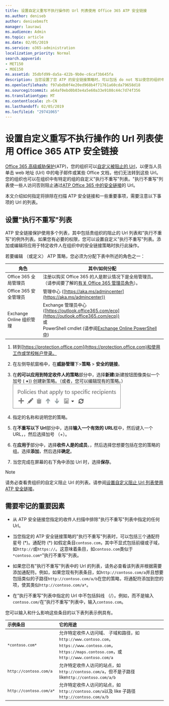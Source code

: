 ```yaml
---
title: 设置自定义重写不执行操作的 Url 列表使用 Office 365 ATP 安全链接
ms.author: deniseb
author: denisebmsft
manager: laurawi
ms.audience: Admin
ms.topic: article
ms.date: 02/05/2019
ms.service: o365-administration
localization_priority: Normal
search.appverid:
- MET150
- MOE150
ms.assetid: 35dbfd99-da5a-422b-9b0e-c6caf3b645fa
description: 当您设置了您 ATP 的安全链接策略时，可以包括 do not 写以使您的组织中的某些用户访问列表中包括的网站的 Url 的列表。
ms.openlocfilehash: f97abdb0f4e20ed968b4f71761a60cda79658d18
ms.sourcegitcommit: a64af0ebd0b03e4a5e60a33e9108c44c7d74f356
ms.translationtype: MT
ms.contentlocale: zh-CN
ms.lasthandoff: 02/05/2019
ms.locfileid: "29741065"
---
```

# <a name="set-up-a-custom-do-not-rewrite-urls-list-using-office-365-atp-safe-links"></a>设置自定义重写不执行操作的 Url 列表使用 Office 365 ATP 安全链接

[Office 365 高级威胁保护](office-365-atp.md)(ATP)，您的组织可以[自定义被阻止的 Url](set-up-a-custom-blocked-urls-list-wtih-atp.md)，以便当人员单击 web 地址 (Url) 中的电子邮件或某些 Office 文档，他们无法转到这些 Url。您的组织也可以在组织中有特定的组的自定义"执行不重写"列表。"执行不重写"列表使一些人访问否则阻止通过[ATP Office 365 中的安全链接](atp-safe-links.md)的 Url。 
  
本文介绍如何指定将排除在扫描 ATP 安全链接和一些重要事项，需要注意以下事项的 Url 的列表。

## <a name="set-up-a-do-not-rewrite-list"></a>设置"执行不重写"列表

ATP 安全链接保护使用多个列表，其中包括贵组织的阻止的 Url 列表和"执行不重写"的例外列表。如果您有必要的权限，您可以设置自定义"执行不重写"列表。添加或编辑将应用于特定收件人在组织中的安全链接策略时执行此操作。 

若要编辑 （或定义） ATP 策略，您必须为分配下表中所述的角色之一：

|角色  |其中/如何分配  |
|---------|---------|
|Office 365 全局管理员 |注册以购买 Office 365 的人是默认情况下是全局管理员。（请参阅要了解的[有关 Office 365 管理员角色](https://docs.microsoft.com/office365/admin/add-users/about-admin-roles)）。         |
|Office 365 安全管理员 |管理中心 ([https://aka.ms/admincenter](https://aka.ms/admincenter))|
|Exchange Online 组织管理 |Exchange 管理员中心 ([https://outlook.office365.com/ecp](https://outlook.office365.com/ecp)) <br>或 <br>  PowerShell cmdlet (请参阅[Exchange Online PowerShell 中](https://docs.microsoft.com/powershell/exchange/exchange-online/exchange-online-powershell?view=exchange-ps)) |
  
1. 转到[https://protection.office.com](https://protection.office.com)和使用工作或学校帐户登录。 
    
2. 在左侧导航窗格中，在**威胁管理**下\>**策略** \> **安全的链接**。
    
3. 在**的可以应用到特定收件人的策略**部分中，选择**新建**(新建按钮图像类似一个加号 ( **+**)) 创建新策略。（或者，您可以编辑现有的策略。）<br/>![选择新建以添加特定的电子邮件收件人的安全链接策略](media/01073f42-3cec-4ddb-8c10-4d33ec434676.png)
  
4. 指定的名称和说明您的策略。
    
5. 在**不重写以下 Url**部分中，选择**输入一个有效的 URL**框中，然后键入一个 URL，，然后选择加号 （+）。 
    
6. 在**应用于**部分中，选择**收件人是的成员**，，然后选择您想要包括在您的策略的组。选择**添加**，然后选择**确定**。
    
7. 当您完成在屏幕的右下角中添加 Url 时，选择**保存**。
    
> [!NOTE]
> 请务必查看贵组织的自定义阻止 Url 的列表。请参阅[设置自定义阻止 Url 列表使用 ATP 安全链接](set-up-a-custom-blocked-urls-list-wtih-atp.md)。 
  
## <a name="important-points-to-keep-in-mind"></a>需要牢记的重要因素

- 从 ATP 安全链接您指定的收件人扫描中排除"执行不重写"列表中指定的任何 Url。
 
- 当您指定的 ATP 安全链接策略的"执行不重写"列表时，可以包括三个通配符星号 (\*)。通配符 (\*) 如假定条目`contoso.com`，其中不显式包括前缀或子域，如`http://`或`https://`。这意味着条目，如`contoso.com`类似于`*contoso.com*`"执行不重写"列表。

- 如果您已有"执行不重写"列表中的 Url 的列表，请务必查看该列表并根据需要添加通配符。例如，如果您现有列表条目，如`http://contoso.com/a`并且想要包括类似的子路径`http://contoso.com/a/b`在您的策略，将通配符添加到您的项，使其类似`http://contoso.com/a*`。
    
- 在"执行不重写"列表中指定的 Url 中不包括斜线 （/）。例如，而不是输入`contoso.com/`在"执行不重写"列表中，输入`contoso.com`。
    
您可以输入和什么影响这些条目的以下表列表示例具有。
    
|**示例条目**|**它的用途**|
|:-----|:-----|
|`*contoso.com*`  <br/> |允许特定收件人访问域、 子域和路径，如`http://www.contoso.com`， `https://www.contoso.com`， `https://maps.contoso.com`，或`http://www.contoso.com/a`  <br/> |
|`http://contoso.com/a`  <br/> |允许特定收件人访问的站点，如`http://contoso.com/a`，但不是子路径 like`http://contoso.com/a/b`  <br/> |
|`http://contoso.com/a*`  <br/> |允许特定收件人访问的站点，如`http://contoso.com/a`以及 like 子路径`http://contoso.com/a/b`  <br/> |
   
 